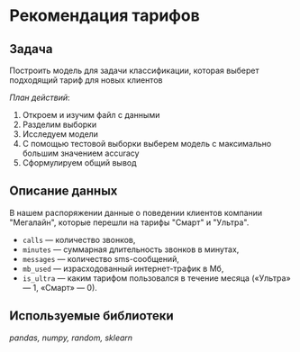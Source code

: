 # Рекомендация тарифов

## Задача
Построить модель для задачи классификации, которая выберет подходящий тариф для новых клиентов

*План действий*:
1. Откроем и изучим файл с данными
2. Разделим выборки
3. Исследуем модели
4. С помощью тестовой выборки выберем модель с максимально большим значением accuracy
5. Сформулируем общий вывод

## Описание данных
В нашем распоряжении данные о поведении клиентов компании "Мегалайн", которые перешли на тарифы "Смарт" и "Ультра".

- `сalls` — количество звонков,
- `minutes` — суммарная длительность звонков в минутах,
- `messages` — количество sms-сообщений,
- `mb_used` — израсходованный интернет-трафик в Мб,
- `is_ultra` — каким тарифом пользовался в течение месяца («Ультра» — 1, «Смарт» — 0).

## Используемые библиотеки
*pandas, numpy, random, sklearn*
